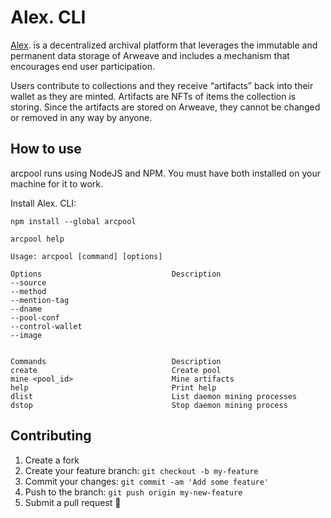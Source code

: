 # Alex. CLI

[Alex](https://alex.arweave.dev). is a decentralized archival platform that leverages the immutable and permanent data storage of Arweave and includes a mechanism that encourages end user participation.

Users contribute to collections and they receive “artifacts” back into their wallet as they are minted. Artifacts are NFTs of items the collection is storing. Since the artifacts are stored on Arweave, they cannot be changed or removed in any way by anyone.

## How to use

arcpool runs using NodeJS and NPM. You must have both installed on your machine for it to work.

Install Alex. CLI:

```
npm install --global arcpool
```

```
arcpool help
```

```
Usage: arcpool [command] [options]

Options                             Description
--source                            
--method                            
--mention-tag                       
--dname                             
--pool-conf                          
--control-wallet                     
--image                             


Commands                            Description
create                              Create pool
mine <pool_id>                      Mine artifacts
help                                Print help
dlist                               List daemon mining processes
dstop                               Stop daemon mining process
```

## Contributing

1.  Create a fork
2.  Create your feature branch: `git checkout -b my-feature`
3.  Commit your changes: `git commit -am 'Add some feature'`
4.  Push to the branch: `git push origin my-new-feature`
5.  Submit a pull request 🚀